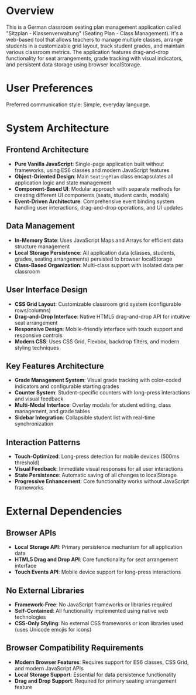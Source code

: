 # Overview

This is a German classroom seating plan management application called "Sitzplan - Klassenverwaltung" (Seating Plan - Class Management). It's a web-based tool that allows teachers to manage multiple classes, arrange students in a customizable grid layout, track student grades, and maintain various classroom metrics. The application features drag-and-drop functionality for seat arrangements, grade tracking with visual indicators, and persistent data storage using browser localStorage.

# User Preferences

Preferred communication style: Simple, everyday language.

# System Architecture

## Frontend Architecture
- **Pure Vanilla JavaScript**: Single-page application built without frameworks, using ES6 classes and modern JavaScript features
- **Object-Oriented Design**: Main `SeatingPlan` class encapsulates all application logic and state management
- **Component-Based UI**: Modular approach with separate methods for creating different UI components (seats, student cards, modals)
- **Event-Driven Architecture**: Comprehensive event binding system handling user interactions, drag-and-drop operations, and UI updates

## Data Management
- **In-Memory State**: Uses JavaScript Maps and Arrays for efficient data structure management
- **Local Storage Persistence**: All application data (classes, students, grades, seating arrangements) persisted to browser localStorage
- **Class-Based Organization**: Multi-class support with isolated data per classroom

## User Interface Design
- **CSS Grid Layout**: Customizable classroom grid system (configurable rows/columns)
- **Drag-and-Drop Interface**: Native HTML5 drag-and-drop API for intuitive seat arrangement
- **Responsive Design**: Mobile-friendly interface with touch support and responsive controls
- **Modern CSS**: Uses CSS Grid, Flexbox, backdrop filters, and modern styling techniques

## Key Features Architecture
- **Grade Management System**: Visual grade tracking with color-coded indicators and configurable starting grades
- **Counter System**: Student-specific counters with long-press interactions and visual feedback
- **Multi-Modal Interface**: Overlay modals for student editing, class management, and grade tables
- **Sidebar Integration**: Collapsible student list with real-time synchronization

## Interaction Patterns
- **Touch-Optimized**: Long-press detection for mobile devices (500ms threshold)
- **Visual Feedback**: Immediate visual responses for all user interactions
- **State Persistence**: Automatic saving of all changes to localStorage
- **Progressive Enhancement**: Core functionality works without JavaScript frameworks

# External Dependencies

## Browser APIs
- **Local Storage API**: Primary persistence mechanism for all application data
- **HTML5 Drag and Drop API**: Core functionality for seat arrangement interface
- **Touch Events API**: Mobile device support for long-press interactions

## No External Libraries
- **Framework-Free**: No JavaScript frameworks or libraries required
- **Self-Contained**: All functionality implemented using native web technologies
- **CSS-Only Styling**: No external CSS frameworks or icon libraries used (uses Unicode emojis for icons)

## Browser Compatibility Requirements
- **Modern Browser Features**: Requires support for ES6 classes, CSS Grid, and modern JavaScript APIs
- **Local Storage Support**: Essential for data persistence functionality
- **Drag and Drop Support**: Required for primary seating arrangement feature